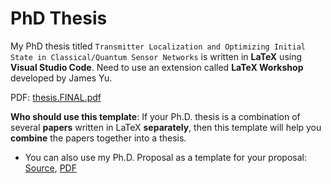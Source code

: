 # PhD Thesis
My PhD thesis titled `Transmitter Localization and Optimizing Initial State in Classical/Quantum Sensor Networks` is written in **LaTeX** using **Visual Studio Code**. Need to use an extension called **LaTeX Workshop** developed by James Yu.

PDF: [thesis.FINAL.pdf](https://caitaozhan.github.io/file/thesis.v2024.8.12.pdf)

**Who should use this template**: If your Ph.D. thesis is a combination of several **papers** written in LaTeX **separately**, then this template will help you **combine** the papers together into a thesis.

* You can also use my Ph.D. Proposal as a template for your proposal:
[Source](https://github.com/caitaozhan/phd.thesis/releases/tag/phd.thesis.proposal), [PDF](https://caitaozhan.github.io/file/thesis-proposal.pdf)

